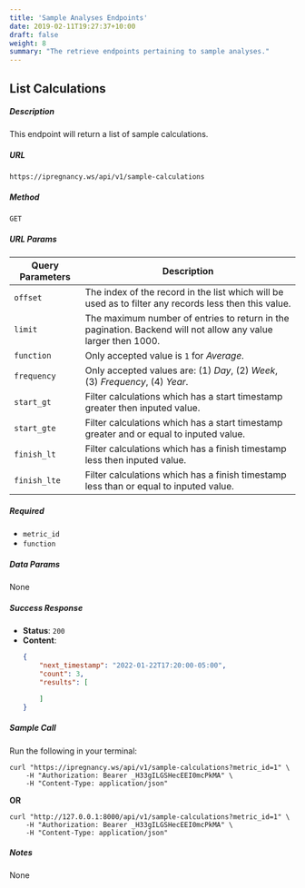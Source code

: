 ```yaml
---
title: 'Sample Analyses Endpoints'
date: 2019-02-11T19:27:37+10:00
draft: false
weight: 8
summary: "The retrieve endpoints pertaining to sample analyses."
---
```


## **List Calculations**
##### Description
This endpoint will return a list of sample calculations.

##### URL

`https://ipregnancy.ws/api/v1/sample-calculations`

##### Method

`GET`

##### URL Params

Query Parameters | Description
--------- | -----------
`offset` | The index of the record in the list which will be used as to filter any records less then this value.
`limit` | The maximum number of entries to return in the pagination. Backend will not allow any value larger then 1000.
`function` | Only accepted value is `1` for *Average*.
`frequency` | Only accepted values are: (1) *Day*, (2) *Week*, (3) *Frequency*, (4) *Year*.
`start_gt` | Filter calculations which has a start timestamp greater then inputed value.
`start_gte` | Filter calculations which has a start timestamp greater and or equal to inputed value.
`finish_lt` | Filter calculations which has a finish timestamp less then inputed value.
`finish_lte` | Filter calculations which has a finish timestamp less than or equal to inputed value.

##### Required

* `metric_id`
* `function`

##### Data Params

None

##### Success Response

  * **Status**: `200`
  * **Content**:
    ```json
    {
        "next_timestamp": "2022-01-22T17:20:00-05:00",
        "count": 3,
        "results": [

        ]
    }
    ```

##### Sample Call

Run the following in your terminal:

```shell
curl "https://ipregnancy.ws/api/v1/sample-calculations?metric_id=1" \
    -H "Authorization: Bearer _H33gILGSHecEEI0mcPkMA" \
    -H "Content-Type: application/json"
```

**OR**

```shell
curl "http://127.0.0.1:8000/api/v1/sample-calculations?metric_id=1" \
    -H "Authorization: Bearer _H33gILGSHecEEI0mcPkMA" \
    -H "Content-Type: application/json"
```

##### Notes

None
